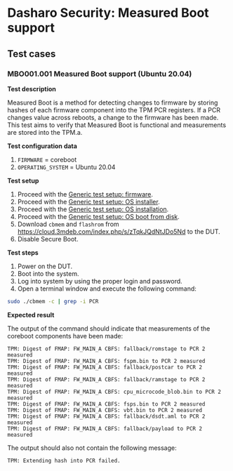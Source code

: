 # Dasharo Security: Measured Boot support

## Test cases

### MBO001.001 Measured Boot support (Ubuntu 20.04)

**Test description**

Measured Boot is a method for detecting changes to firmware by storing hashes
of each firmware component into the TPM PCR registers. If a PCR changes value
across reboots, a change to the firmware has been made. This test aims to
verify that Measured Boot is functional and measurements are stored into the
TPM.a.

**Test configuration data**

1. `FIRMWARE` = coreboot
1. `OPERATING_SYSTEM` = Ubuntu 20.04

**Test setup**

1. Proceed with the
    [Generic test setup: firmware](../../generic-test-setup/#firmware).
1. Proceed with the
    [Generic test setup: OS installer](../../generic-test-setup/#os-installer).
1. Proceed with the
    [Generic test setup: OS installation](../../generic-test-setup/#os-installation).
1. Proceed with the
    [Generic test setup: OS boot from disk](../../generic-test-setup/#os-boot-from-disk).
1. Download `cbmem` and `flashrom` from <https://cloud.3mdeb.com/index.php/s/zTqkJQdNtJDo5Nd>
   to the DUT.
1. Disable Secure Boot.

**Test steps**

1. Power on the DUT.
1. Boot into the system.
1. Log into system by using the proper login and password.
1. Open a terminal window and execute the following command:

```bash
sudo ./cbmem -c | grep -i PCR
```

**Expected result**

The output of the command should indicate that measurements of the coreboot
components have been made:

```text
TPM: Digest of FMAP: FW_MAIN_A CBFS: fallback/romstage to PCR 2 measured
TPM: Digest of FMAP: FW_MAIN_A CBFS: fspm.bin to PCR 2 measured
TPM: Digest of FMAP: FW_MAIN_A CBFS: fallback/postcar to PCR 2 measured
TPM: Digest of FMAP: FW_MAIN_A CBFS: fallback/ramstage to PCR 2 measured
TPM: Digest of FMAP: FW_MAIN_A CBFS: cpu_microcode_blob.bin to PCR 2 measured
TPM: Digest of FMAP: FW_MAIN_A CBFS: fsps.bin to PCR 2 measured
TPM: Digest of FMAP: FW_MAIN_A CBFS: vbt.bin to PCR 2 measured
TPM: Digest of FMAP: FW_MAIN_A CBFS: fallback/dsdt.aml to PCR 2 measured
TPM: Digest of FMAP: FW_MAIN_A CBFS: fallback/payload to PCR 2 measured
```

The output should also not contain the following message:

```text
TPM: Extending hash into PCR failed.
```
